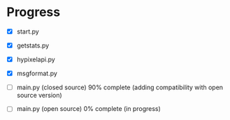 # Progress

* [x] start.py
* [x] getstats.py
* [x] hypixelapi.py
* [x] msgformat.py
* [ ] main.py \(closed source\) 90% complete \(adding compatibility with open source version\)
* [ ] main.py \(open source\) 0% complete \(in progress\)



